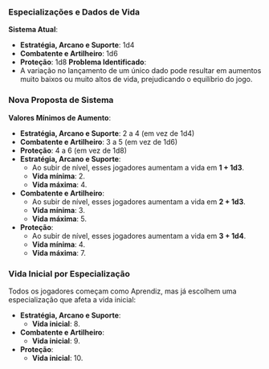 ### **Especializações e Dados de Vida**
**Sistema Atual**:
- **Estratégia, Arcano e Suporte**: 1d4    
- **Combatente e Artilheiro**: 1d6
- **Proteção**: 1d8
**Problema Identificado**:
- A variação no lançamento de um único dado pode resultar em aumentos muito baixos ou muito altos de vida, prejudicando o equilíbrio do jogo.
### **Nova Proposta de Sistema**
**Valores Mínimos de Aumento**:
- **Estratégia, Arcano e Suporte**: 2 a 4 (em vez de 1d4)
- **Combatente e Artilheiro**: 3 a 5 (em vez de 1d6)
- **Proteção**: 4 a 6 (em vez de 1d8)
- **Estratégia, Arcano e Suporte**:
    - Ao subir de nível, esses jogadores aumentam a vida em **1 + 1d3**.
    - **Vida mínima**: 2.
    - **Vida máxima**: 4.
- **Combatente e Artilheiro**:
    - Ao subir de nível, esses jogadores aumentam a vida em **2 + 1d3**.
    - **Vida mínima**: 3.
    - **Vida máxima**: 5.
- **Proteção**:
    - Ao subir de nível, esses jogadores aumentam a vida em **3 + 1d4**.
    - **Vida mínima**: 4.
    - **Vida máxima**: 7.
### **Vida Inicial por Especialização**
Todos os jogadores começam como Aprendiz, mas já escolhem uma especialização que afeta a vida inicial:
- **Estratégia, Arcano e Suporte**:
    - **Vida inicial**: 8.
- **Combatente e Artilheiro**:
    - **Vida inicial**: 9.
- **Proteção**:
    - **Vida inicial**: 10.